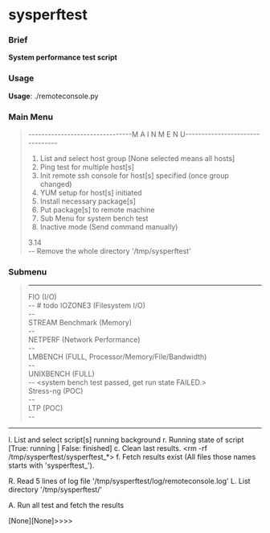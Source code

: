 # sysperftest

### Brief
**System performance test script**

### Usage
**Usage**: ./remoteconsole.py

### Main Menu
>--------------------------------M A I N  M E N U--------------------------------
>
>1. List and select host group [None selected means all hosts]
>2. Ping test for multiple host[s]
>3. Init remote ssh console for host[s] specified (once group changed)
>4. YUM setup for host[s] initiated
>5. Install necessary package[s]
>6. Put package[s] to remote machine
>7. Sub Menu for system bench test
>0. Inactive mode (Send command manually)
>
>3.14  
>    \-\- Remove the whole directory '/tmp/sysperftest'
>
### Submenu
>--------------------------------------------------------------------------------  
>FIO (I/O)  
>    \-\- \# todo <libaio not found error>
IOZONE3 (Filesystem I/O)  
    -- <test passed>  
STREAM Benchmark (Memory)  
    -- <test passed>  
NETPERF (Network Performance)  
    -- <test passed>   
LMBENCH (FULL, Processor/Memory/File/Bandwidth)  
    -- <single copy test passwd>  
UNIXBENCH (FULL)  
    -- <system bench test passed, get run state FAILED.>  
Stress-ng (POC)  
    -- <test passed>  
LTP (POC)  
    --  
---------------------------------------------------------------------------------------
l. List and select script[s] running background
r. Running state of script [True: running | False: finished]
c. Clean last results. <rm -rf /tmp/sysperftest/sysperftest_*>
f. Fetch results exist (All files those names starts with 'sysperftest_').

R. Read 5 lines of log file '/tmp/sysperftest/log/remoteconsole.log'
L. List directory '/tmp/sysperftest/'

A. Run all test and fetch the results

[None][None]>>>>

